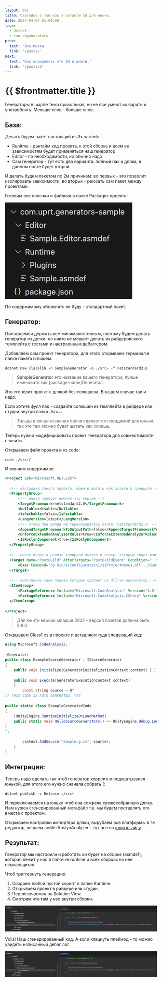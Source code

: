 ```yaml
---
layout: doc
title: Статейка о том как я сетаплю SG для юньки.
date: 2024-04-07 01:00:00
tags:
  - dotnet
  - sourcegenerators
prev:
  text: 'Все посты'
  link: '/posts/'
next:
  text: 'Как определить что SG в юнити.'
  link: '/posts/2'
---
```

# {{ $frontmatter.title }}

Генераторы в шарпе тема прикольная, но не все умеют их варить и употреблять.
Меньше слов - больше слов.

## База:

Делать будем пакет состоящий из 3х частей:

*  Runitme - рантайм код проекта, к этой сборке и всем ее зависимостям будет применяться наш генератор
*  Editor - по необходимости, но обычно надо
*  Сам генератор - тут есть два варианта: полный пак и дллка, в данном посте будет второй.

И делать будем пакетом по 2м причинам: во первых - это позволит изолировать зависимости, во вторых - реюзать сам пакет между проектами.

Готовим все папочки и файлики в папке Packages проекта:

![1](1.png)

По содержимому объяснять не буду - стандартный пакет.

## Генератор:

Постараемся держать все минималистичным, поэтому будем делать генератор из дллки, но никто не мешает делать из райдеровского темплейта с тестами и настроенным дебаггером.

Добавляем сам проект генератора, для этого открываем терминал в папке пакета и пишем:

`dotnet new classlib -n SampleGenerator -o ./src~ -f netstandard2.0`

> **SampleGenerator** это название вашего генератора, лучше именовать как [package-name]Generator.

Это сгенерит проект с дллкой без солюшена. В нашем случае так и надо.

Если хотите фулл пак - создайте солюшен из темплейта в райдере или студии внутри папки ./src~.

>  Тильда в конце названия папки сделает ее невидимой для юньки, так что там можно будет шатать как хочешь.

Теперь нужно модифицировать проект генератора для совместимости с юнити.

Открываем файл проекта в vs code:

`code ./src~/`

И меняем содержимое:

```xml
<Project Sdk="Microsoft.NET.Sdk">
    
  <!-- настройки самого проекта, можете шатать как хотите в принципе -->
  <PropertyGroup>
      <!-- юнити требует именно эту версию -->
      <TargetFramework>netstandard2.0</TargetFramework>
      <Nullable>disable</Nullable>
      <IsPackable>false</IsPackable>
      <LangVersion>latest</LangVersion>
      <!-- чтобы при билде не геренировалась папка 'netstandard2.0' -->
      <AppendTargetFrameworkToOutputPath>false</AppendTargetFrameworkToOutputPath>
      <EnforceExtendedAnalyzerRules>true</EnforceExtendedAnalyzerRules>
      <IsRoslynComponent>true</IsRoslynComponent>
  </PropertyGroup>

  <!-- после билда в релизе копируем выхлоп в папку, которую видит юнити -->
  <Target Name="PostBuild" AfterTargets="PostBuildEvent" Condition=" '$(Configuration)' == 'Release' ">
      <Exec Command="cp bin/$(Configuration)/$(ProjectName).dll ../Runtime/Plugins/"/>
  </Target>

  <!-- cобственно сами пакеты которые сделают из dll'ки анализатор -->
  <ItemGroup>
      <PackageReference Include="Microsoft.CodeAnalysis" Version="4.0.1" PrivateAssets="all"/>
      <PackageReference Include="Microsoft.CodeAnalysis.CSharp" Version="4.0.1" PrivateAssets="all"/>
  </ItemGroup>
    
</Project>
```

>  Для юнити версии младше 2022 - версия пакетов должна быть 3.8.0.

Открываем Class1.cs в проекте и вставляем туда следующий код:

```csharp
using Microsoft.CodeAnalysis;

[Generator]
public class ExampleSourceGenerator : ISourceGenerator
{
    public void Initialize(GeneratorInitializationContext context) { }

    public void Execute(GeneratorExecutionContext context)
    {
        const string source = @"
// THIS CODE IS AUTO GENERATED, YAY

public static class ExampleGeneratedCode
{
    [UnityEngine.RuntimeInitializeOnLoadMethod]
    public static void HelloSourceGenerators() => UnityEngine.Debug.Log(""Hello from source generator"");
}
";

        context.AddSource("Sample.g.cs", source);
    }
}
```

## Интеграция:

Теперь надо сделать так чтоб генератор корректно подхватывался юнькой, для этого его нужно сначала собрать (:

`dotnet publish -c Release ./src~`

И переключаемся на юньку чтоб она сожрала свежесобранную дллку.
Нам нужен сгенерированный метафайл т.к. мы будем поставлять его вместе с проектом.

Открываем настройки импортера дллки, вырубаем все платформы в т.ч. редактор, вешаем лейбл RoslynAnalyzer - тут все по [юнити гайду](https://docs.unity3d.com/Manual/roslyn-analyzers.html).

## Результат:

Генератор мы настроили и работать он будет на сборке (asmdef), которая лежит у нас в папочке runtime и всех сборках на нее ссылающихся.

Чтоб триггернуть генерацию:

1. Создаем любой пустой скрипт в папке Runtime.
2. Открываем проект в райдере или студии.
3. Переключаемся на Solution View.
4. Смотрим что там у нас внутри сборки.

![2](2.png)

Voila! Наш сгенерированный код. А если клацнуть плеймод - то можно увидеть написанный дебаг лог.

![3](2.png)

